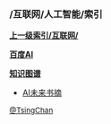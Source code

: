 ### /互联网/人工智能/索引


**[上一级索引/互联网/](/互联网/)**

**[百度AI](/互联网/人工智能/百度AI/)**

**[知识图谱](/互联网/人工智能/知识图谱/)**

- [AI未来书摘](/互联网/人工智能/AI未来书摘)


<font size=2 color='grey'> [@TsingChan](https://github.com/tsingchan) </font>

